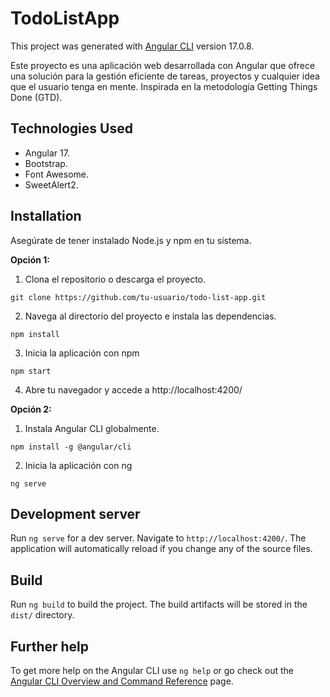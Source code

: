 # TodoListApp

This project was generated with [Angular CLI](https://github.com/angular/angular-cli) version 17.0.8.

Este proyecto es una aplicación web desarrollada con Angular que ofrece una solución para la gestión eficiente de tareas, proyectos y cualquier idea que el usuario tenga en mente. Inspirada en la metodología Getting Things Done (GTD).

## Technologies Used
- Angular 17.
- Bootstrap.
- Font Awesome.
- SweetAlert2.

## Installation
Asegúrate de tener instalado Node.js y npm en tu sistema.

**Opción 1:**

1. Clona el repositorio o descarga el proyecto.
```
git clone https://github.com/tu-usuario/todo-list-app.git
```
2. Navega al directorio del proyecto e instala las dependencias.
```
npm install
```
3. Inicia la aplicación con npm
```
npm start
```
4. Abre tu navegador y accede a http://localhost:4200/


**Opción 2:**

1. Instala Angular CLI globalmente.
```
npm install -g @angular/cli
```
2. Inicia la aplicación con ng
```
ng serve
```

## Development server

Run `ng serve` for a dev server. Navigate to `http://localhost:4200/`. The application will automatically reload if you change any of the source files.

## Build

Run `ng build` to build the project. The build artifacts will be stored in the `dist/` directory.

## Further help

To get more help on the Angular CLI use `ng help` or go check out the [Angular CLI Overview and Command Reference](https://angular.io/cli) page.
